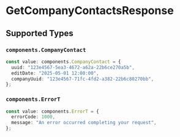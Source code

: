 # GetCompanyContactsResponse


## Supported Types

### `components.CompanyContact`

```typescript
const value: components.CompanyContact = {
  uuid: "123e4567-5ea3-4672-a62a-22b6ce270a5b",
  editDate: "2025-05-01 12:00:00",
  companyUuid: "123e4567-71fc-4fd2-a382-22b6c80270bb",
};
```

### `components.ErrorT`

```typescript
const value: components.ErrorT = {
  errorCode: 1000,
  message: "An error occurred completing your request",
};
```

